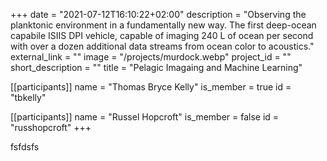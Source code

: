 +++
date = "2021-07-12T16:10:22+02:00"
description = "Observing the planktonic environment in a fundamentally new way. The first deep-ocean capabile ISIIS DPI vehicle, capable of imaging 240 L of ocean per second with over a dozen additional data streams from ocean color to acoustics."
external_link = ""
image = "/projects/murdock.webp"
project_id = ""
short_description = ""
title = "Pelagic Imagaing and Machine Learning"

[[participants]]
    name = "Thomas Bryce Kelly"
    is_member = true
    id = "tbkelly"
    
[[participants]]
    name = "Russel Hopcroft"
    is_member = false
    id = "russhopcroft"
+++


fsfdsfs
